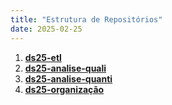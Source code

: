```yaml
---
title: "Estrutura de Repositórios"
date: 2025-02-25
---
```


1. [**ds25-etl**](https://github.com/LABHDUFBA/ds25-elt/)  
2. [**ds25-analise-quali** ](https://github.com/LABHDUFBA/ds25-analise-quali) 
3. [**ds25-analise-quanti**](https://github.com/LABHDUFBA/ds25-analise-quanti/)  
4. [**ds25-organização** ](https://github.com/LABHDUFBA/ds25-organizacao/) 
